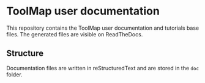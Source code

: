 # ToolMap user documentation

This repository contains the ToolMap user documentation and tutorials base files. The generated files are visible on ReadTheDocs.

## Structure

Documentation files are written in reStructuredText and are stored in the `doc` folder.